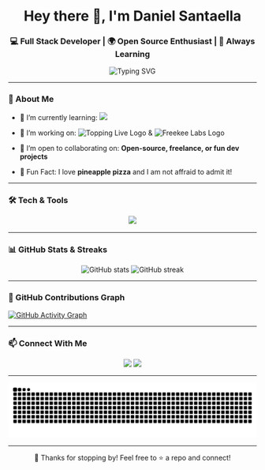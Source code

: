 <h1 align="center">Hey there 👋, I'm Daniel Santaella</h1>
<h3 align="center">💻 Full Stack Developer | 🌍 Open Source Enthusiast | 🚀 Always Learning</h3>

<p align="center">
  <img src="https://readme-typing-svg.herokuapp.com?font=Fira+Code&duration=3000&pause=1000&center=true&vCenter=true&width=435&lines=Welcome+to+my+GitHub!;Building+cool+stuff+in+public.;Learning+something+new+every+day!;Let's+collaborate+🚀" alt="Typing SVG" />
</p>

---

### 🧠 About Me

- 🌱 I’m currently learning:  <img src="https://skillicons.dev/icons?i=kotlin" />
- 🔭 I’m working on: <img src="https://media.licdn.com/dms/image/v2/D4E0BAQHQfSzIRzMn0A/company-logo_200_200/B4EZas6GcPHcAM-/0/1746657634441/topping_live_logo?e=1752105600&v=beta&t=Fmq3r4hImPQR8KiMnufqxrtXjfEa30kF90L7zC-WtKM" alt="Topping Live Logo" width="50" /> & <img src="https://media.licdn.com/dms/image/v2/D4E0BAQF0xhdY55Qp3w/company-logo_200_200/company-logo_200_200/0/1681945542475/freekee_labs_logo?e=1752105600&v=beta&t=CWdoq-TWbkLbAOCqK5HRwiKpqgfPwYjs0JCepPzSSLI" alt="Freekee Labs Logo" width="50" />

- 🤝 I’m open to collaborating on: **Open-source, freelance, or fun dev projects**
- 🧩 Fun Fact: I love **pineapple pizza** and I am not affraid to admit it!

---

### 🛠️ Tech & Tools

<p align="center">
  <img src="https://skillicons.dev/icons?i=html,css,js,react,astro,flutter,git,github" />
</p>

---

### 📊 GitHub Stats & Streaks

<p align="center">
  <img src="https://github-readme-stats.vercel.app/api?username=danisan15&show_icons=true&theme=radical&hide_rank=true" alt="GitHub stats" />
  <img src="https://github-readme-streak-stats.herokuapp.com/?user=danisan15&theme=radical" alt="GitHub streak" />
</p>

---

### 🧩 GitHub Contributions Graph

[![GitHub Activity Graph](https://github-readme-activity-graph.vercel.app/graph?username=danisan15&theme=github-dark)](https://github.com/ashutosh00710/github-readme-activity-graph)

---

### 📫 Connect With Me

<p align="center">
  <a href="mailto:daniel.santaella1@gmail.com"><img src="https://img.shields.io/badge/-Email-D14836?style=flat-square&logo=gmail&logoColor=white"/></a>
  <a href="https://www.linkedin.com/in/daniel-santaella-a79787211/"><img src="https://img.shields.io/badge/-LinkedIn-0077B5?style=flat-square&logo=linkedin&logoColor=white"/></a>
</p>

---

<p align="center">
  <img src="https://raw.githubusercontent.com/danisan15/danisan15/output/github-contribution-grid-snake.svg" alt="snake animation" />
</p>

---

<p align="center">
  🧡 Thanks for stopping by! Feel free to ⭐️ a repo and connect!
</p>
